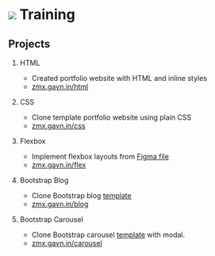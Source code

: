 # ![](https://www.zimetrics.com/images/logo.png) Training

## Projects

1. HTML

   - Created portfolio website with HTML and inline styles
   - [zmx.gavn.in/html](https://zmx.gavn.in/html)

2. CSS

   - Clone template portfolio website using plain CSS
   - [zmx.gavn.in/css](https://zmx.gavn.in/css)

3. Flexbox

   - Implement flexbox layouts from [Figma file](https://www.figma.com/file/d1bG4msAzxixv9jWP8e4nA)
   - [zmx.gavn.in/flex](https://zmx.gavn.in/flex)

4. Bootstrap Blog

   - Clone Bootstrap blog [template](https://startbootstrap.com/previews/blog-post)
   - [zmx.gavn.in/blog](https://zmx.gavn.in/blog)

5. Bootstrap Carousel

   - Clone Bootstrap carousel [template](https://getbootstrap.com/docs/5.0/examples/carousel/) with modal.
   - [zmx.gavn.in/carousel](https://zmx.gavn.in/carousel)
